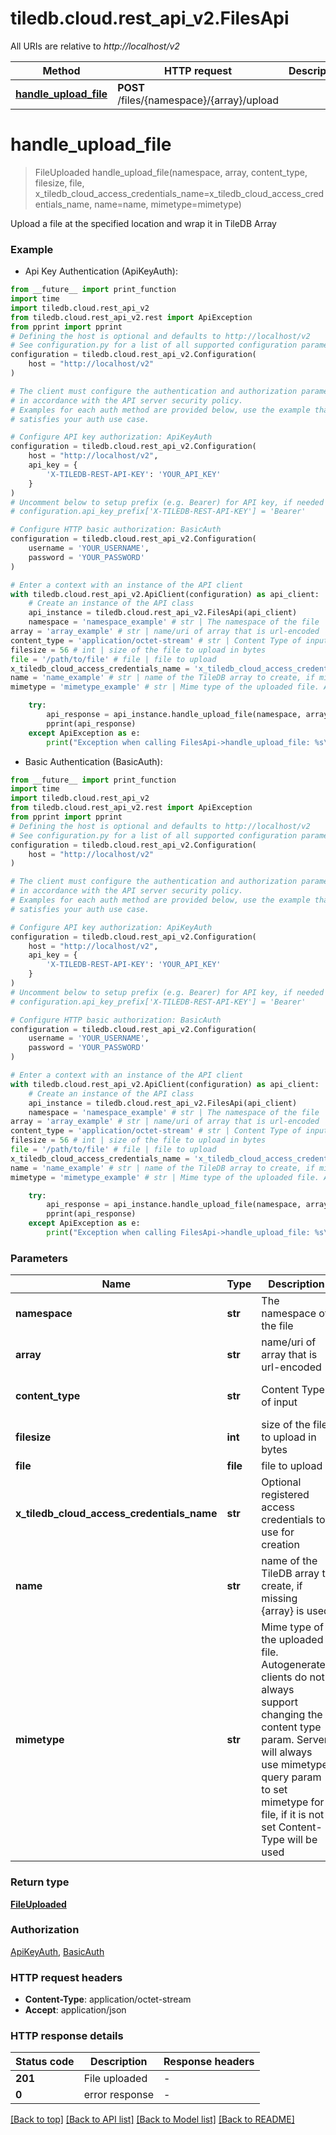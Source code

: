 # tiledb.cloud.rest_api_v2.FilesApi

All URIs are relative to *http://localhost/v2*

Method | HTTP request | Description
------------- | ------------- | -------------
[**handle_upload_file**](FilesApi.md#handle_upload_file) | **POST** /files/{namespace}/{array}/upload | 


# **handle_upload_file**
> FileUploaded handle_upload_file(namespace, array, content_type, filesize, file, x_tiledb_cloud_access_credentials_name=x_tiledb_cloud_access_credentials_name, name=name, mimetype=mimetype)



Upload a file at the specified location and wrap it in TileDB Array

### Example

* Api Key Authentication (ApiKeyAuth):
```python
from __future__ import print_function
import time
import tiledb.cloud.rest_api_v2
from tiledb.cloud.rest_api_v2.rest import ApiException
from pprint import pprint
# Defining the host is optional and defaults to http://localhost/v2
# See configuration.py for a list of all supported configuration parameters.
configuration = tiledb.cloud.rest_api_v2.Configuration(
    host = "http://localhost/v2"
)

# The client must configure the authentication and authorization parameters
# in accordance with the API server security policy.
# Examples for each auth method are provided below, use the example that
# satisfies your auth use case.

# Configure API key authorization: ApiKeyAuth
configuration = tiledb.cloud.rest_api_v2.Configuration(
    host = "http://localhost/v2",
    api_key = {
        'X-TILEDB-REST-API-KEY': 'YOUR_API_KEY'
    }
)
# Uncomment below to setup prefix (e.g. Bearer) for API key, if needed
# configuration.api_key_prefix['X-TILEDB-REST-API-KEY'] = 'Bearer'

# Configure HTTP basic authorization: BasicAuth
configuration = tiledb.cloud.rest_api_v2.Configuration(
    username = 'YOUR_USERNAME',
    password = 'YOUR_PASSWORD'
)

# Enter a context with an instance of the API client
with tiledb.cloud.rest_api_v2.ApiClient(configuration) as api_client:
    # Create an instance of the API class
    api_instance = tiledb.cloud.rest_api_v2.FilesApi(api_client)
    namespace = 'namespace_example' # str | The namespace of the file
array = 'array_example' # str | name/uri of array that is url-encoded
content_type = 'application/octet-stream' # str | Content Type of input (default to 'application/octet-stream')
filesize = 56 # int | size of the file to upload in bytes
file = '/path/to/file' # file | file to upload
x_tiledb_cloud_access_credentials_name = 'x_tiledb_cloud_access_credentials_name_example' # str | Optional registered access credentials to use for creation (optional)
name = 'name_example' # str | name of the TileDB array to create, if missing {array} is used (optional)
mimetype = 'mimetype_example' # str | Mime type of the uploaded file. Autogenerated clients do not always support changing the content type param. Server will always use mimetype query param to set mimetype for file, if it is not set Content-Type will be used  (optional)

    try:
        api_response = api_instance.handle_upload_file(namespace, array, content_type, filesize, file, x_tiledb_cloud_access_credentials_name=x_tiledb_cloud_access_credentials_name, name=name, mimetype=mimetype)
        pprint(api_response)
    except ApiException as e:
        print("Exception when calling FilesApi->handle_upload_file: %s\n" % e)
```

* Basic Authentication (BasicAuth):
```python
from __future__ import print_function
import time
import tiledb.cloud.rest_api_v2
from tiledb.cloud.rest_api_v2.rest import ApiException
from pprint import pprint
# Defining the host is optional and defaults to http://localhost/v2
# See configuration.py for a list of all supported configuration parameters.
configuration = tiledb.cloud.rest_api_v2.Configuration(
    host = "http://localhost/v2"
)

# The client must configure the authentication and authorization parameters
# in accordance with the API server security policy.
# Examples for each auth method are provided below, use the example that
# satisfies your auth use case.

# Configure API key authorization: ApiKeyAuth
configuration = tiledb.cloud.rest_api_v2.Configuration(
    host = "http://localhost/v2",
    api_key = {
        'X-TILEDB-REST-API-KEY': 'YOUR_API_KEY'
    }
)
# Uncomment below to setup prefix (e.g. Bearer) for API key, if needed
# configuration.api_key_prefix['X-TILEDB-REST-API-KEY'] = 'Bearer'

# Configure HTTP basic authorization: BasicAuth
configuration = tiledb.cloud.rest_api_v2.Configuration(
    username = 'YOUR_USERNAME',
    password = 'YOUR_PASSWORD'
)

# Enter a context with an instance of the API client
with tiledb.cloud.rest_api_v2.ApiClient(configuration) as api_client:
    # Create an instance of the API class
    api_instance = tiledb.cloud.rest_api_v2.FilesApi(api_client)
    namespace = 'namespace_example' # str | The namespace of the file
array = 'array_example' # str | name/uri of array that is url-encoded
content_type = 'application/octet-stream' # str | Content Type of input (default to 'application/octet-stream')
filesize = 56 # int | size of the file to upload in bytes
file = '/path/to/file' # file | file to upload
x_tiledb_cloud_access_credentials_name = 'x_tiledb_cloud_access_credentials_name_example' # str | Optional registered access credentials to use for creation (optional)
name = 'name_example' # str | name of the TileDB array to create, if missing {array} is used (optional)
mimetype = 'mimetype_example' # str | Mime type of the uploaded file. Autogenerated clients do not always support changing the content type param. Server will always use mimetype query param to set mimetype for file, if it is not set Content-Type will be used  (optional)

    try:
        api_response = api_instance.handle_upload_file(namespace, array, content_type, filesize, file, x_tiledb_cloud_access_credentials_name=x_tiledb_cloud_access_credentials_name, name=name, mimetype=mimetype)
        pprint(api_response)
    except ApiException as e:
        print("Exception when calling FilesApi->handle_upload_file: %s\n" % e)
```

### Parameters

Name | Type | Description  | Notes
------------- | ------------- | ------------- | -------------
 **namespace** | **str**| The namespace of the file | 
 **array** | **str**| name/uri of array that is url-encoded | 
 **content_type** | **str**| Content Type of input | [default to &#39;application/octet-stream&#39;]
 **filesize** | **int**| size of the file to upload in bytes | 
 **file** | **file**| file to upload | 
 **x_tiledb_cloud_access_credentials_name** | **str**| Optional registered access credentials to use for creation | [optional] 
 **name** | **str**| name of the TileDB array to create, if missing {array} is used | [optional] 
 **mimetype** | **str**| Mime type of the uploaded file. Autogenerated clients do not always support changing the content type param. Server will always use mimetype query param to set mimetype for file, if it is not set Content-Type will be used  | [optional] 

### Return type

[**FileUploaded**](FileUploaded.md)

### Authorization

[ApiKeyAuth](../README.md#ApiKeyAuth), [BasicAuth](../README.md#BasicAuth)

### HTTP request headers

 - **Content-Type**: application/octet-stream
 - **Accept**: application/json

### HTTP response details
| Status code | Description | Response headers |
|-------------|-------------|------------------|
**201** | File uploaded |  -  |
**0** | error response |  -  |

[[Back to top]](#) [[Back to API list]](../README.md#documentation-for-api-endpoints) [[Back to Model list]](../README.md#documentation-for-models) [[Back to README]](../README.md)

